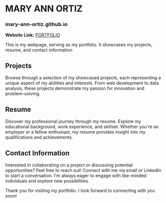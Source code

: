 # MARY ANN ORTIZ

### mary-ann-ortiz.github.io

**Website Link:** [PORTFOLIO](https://maryannortiz.me/)

This is my webpage, serving as my portfolio. It showcases my projects, resume, and contact information

## Projects

Browse through a selection of my showcased projects, each representing a unique aspect of my abilities and interests. From web development to data analysis, these projects demonstrate my passion for innovation and problem-solving.

## Resume

Discover my professional journey through my resume. Explore my educational background, work experience, and skillset. Whether you're an employer or a fellow enthusiast, my resume provides insight into my qualifications and achievements.

## Contact Information

Interested in collaborating on a project or discussing potential opportunities? Feel free to reach out! Connect with me via email or LinkedIn to start a conversation. I'm always eager to engage with like-minded individuals and explore new possibilities.

Thank you for visiting my portfolio. I look forward to connecting with you soon!
